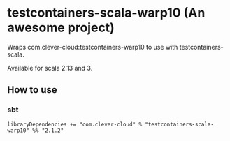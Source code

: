 # testcontainers-scala-warp10 (An awesome project)

Wraps com.clever-cloud:testcontainers-warp10 to use with testcontainers-scala.

Available for scala 2.13 and 3.

## How to use

### sbt

```
libraryDependencies += "com.clever-cloud" % "testcontainers-scala-warp10" %% "2.1.2"
```
